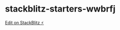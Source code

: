 # stackblitz-starters-wwbrfj

[Edit on StackBlitz ⚡️](https://stackblitz.com/edit/stackblitz-starters-wwbrfj)